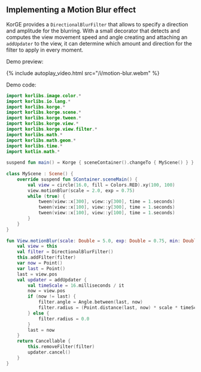 ## Implementing a Motion Blur effect

KorGE provides a `DirectionalBlurFilter` that allows to specify a direction and amplitude for the blurring. With a small decorator that detects and computes the view movement speed and angle creating and attaching an `addUpdater` to the view, it can determine which amount and direction for the filter to apply in every moment.

Demo preview:

{% include autoplay_video.html src="/i/motion-blur.webm" %}

Demo code:

```kotlin
import korlibs.image.color.*  
import korlibs.io.lang.*  
import korlibs.korge.*  
import korlibs.korge.scene.*  
import korlibs.korge.tween.*  
import korlibs.korge.view.*  
import korlibs.korge.view.filter.*  
import korlibs.math.*  
import korlibs.math.geom.*  
import korlibs.time.*  
import kotlin.math.*  
  
suspend fun main() = Korge { sceneContainer().changeTo { MyScene() } }  
  
class MyScene : Scene() {  
    override suspend fun SContainer.sceneMain() {  
        val view = circle(16.0, fill = Colors.RED).xy(100, 100)  
        view.motionBlur(scale = 2.0, exp = 0.75)  
        while (true) {  
            tween(view::x[300], view::y[300], time = 1.seconds)  
            tween(view::x[100], view::y[300], time = 1.seconds)  
            tween(view::x[100], view::y[100], time = 1.seconds)  
        }  
    }  
}  
  
fun View.motionBlur(scale: Double = 5.0, exp: Double = 0.75, min: Double = 0.0, max: Double = 20.0): Cancellable {  
    val view = this  
    val filter = DirectionalBlurFilter()  
    this.addFilter(filter)  
    var now = Point()  
    var last = Point()  
    last = view.pos  
    val updater = addUpdater {  
        val timeScale = 16.milliseconds / it  
        now = view.pos  
        if (now != last) {  
            filter.angle = Angle.between(last, now)  
            filter.radius = (Point.distance(last, now) * scale * timeScale).pow(exp).clamp(min, max)  
        } else {  
            filter.radius = 0.0  
        }  
        last = now  
    }  
    return Cancellable {  
        this.removeFilter(filter)  
        updater.cancel()  
    }  
}
```

